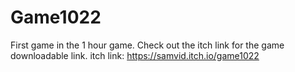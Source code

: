# Game1022
First game in the 1 hour game. Check out the itch link for the game downloadable link.
itch link: https://samvid.itch.io/game1022
